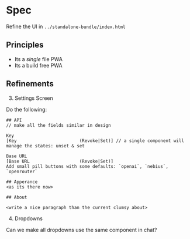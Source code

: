 # Spec

Refine the UI in `../standalone-bundle/index.html`

## Principles

- Its a _single_ file PWA
- Its a build free PWA

## Refinements

3. Settings Screen

Do the following:

```
## API
// make all the fields similar in design

Key
[Key                        (Revoke|Set)] // a single component will manage the states: unset & set

Base URL
[Base URL                   (Revoke|Set)]
Add small pill buttons with some defaults: `openai`, `nebius`, `openrouter`

## Apperance
<as its there now>

## About

<write a nice paragraph than the current clumsy about>
```

4. Dropdowns

Can we make all dropdowns use the same component in chat?
